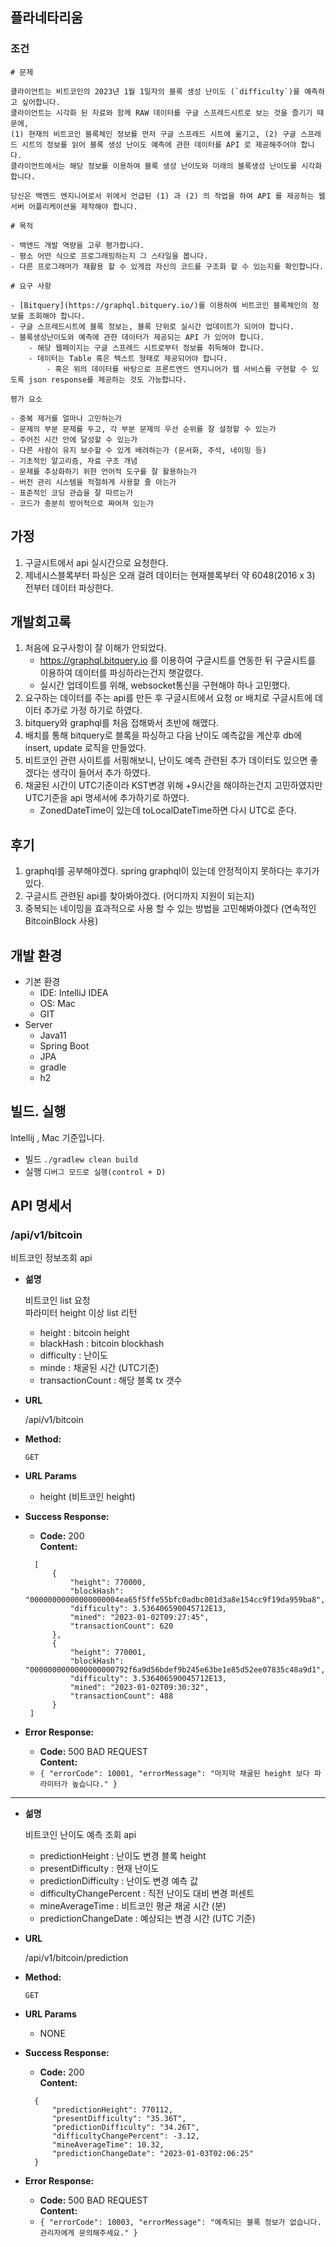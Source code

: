 ## 플라네타리움

### 조건
~~~
# 문제

클라이언트는 비트코인의 2023년 1월 1일자의 블록 생성 난이도 (`difficulty`)를 예측하고 싶어합니다. 
클라이언트는 시각화 된 자료와 함께 RAW 데이터를 구글 스프레드시트로 보는 것을 즐기기 때문에, 
(1) 현재의 비트코인 블록체인 정보를 먼저 구글 스프레드 시트에 옮기고, (2) 구글 스프레드 시트의 정보를 읽어 블록 생성 난이도 예측에 관한 데이터를 API 로 제공해주어야 합니다. 
클라이언트에서는 해당 정보를 이용하여 블록 생성 난이도와 미래의 블록생성 난이도를 시각화합니다.

당신은 백엔드 엔지니어로서 위에서 언급된 (1) 과 (2) 의 작업을 하여 API 를 제공하는 웹 서버 어플리케이션을 제작해야 합니다.

# 목적

- 백엔드 개발 역량을 고루 평가합니다.
- 평소 어떤 식으로 프로그래밍하는지 그 스타일을 봅니다.
- 다른 프로그래머가 재활용 할 수 있게끔 자신의 코드를 구조화 할 수 있는지를 확인합니다.

# 요구 사항

- [Bitquery](https://graphql.bitquery.io/)를 이용하여 비트코인 블록체인의 정보를 조회해야 합니다.
- 구글 스프레드시트에 블록 정보는, 블록 단위로 실시간 업데이트가 되어야 합니다.
- 블록생성난이도와 예측에 관한 데이터가 제공되는 API 가 있어야 합니다.
    - 해당 웹페이지는 구글 스프레드 시트로부터 정보를 취득해야 합니다.
    - 데이터는 Table 혹은 텍스트 형태로 제공되어야 합니다.
        - 혹은 위의 데이터를 바탕으로 프론트엔드 엔지니어가 웹 서비스를 구현할 수 있도록 json response를 제공하는 것도 가능합니다.

평가 요소

- 중복 제거를 얼마나 고민하는가
- 문제의 부분 문제를 두고, 각 부분 문제의 우선 순위를 잘 설정할 수 있는가
- 주어진 시간 안에 달성할 수 있는가
- 다른 사람이 유지 보수할 수 있게 배려하는가 (문서화, 주석, 네이밍 등)
- 기초적인 알고리즘, 자료 구조 개념
- 문제를 추상화하기 위한 언어적 도구를 잘 활용하는가
- 버전 관리 시스템을 적절하게 사용할 줄 아는가
- 표준적인 코딩 관습을 잘 따르는가
- 코드가 충분히 방어적으로 짜여져 있는가
~~~

## 가정
1. 구글시트에서 api 실시간으로 요청한다.
2. 제네시스블록부터 파싱은 오래 걸려 데이터는 현재블록부터 약 6048(2016 x 3) 전부터 데이터 파싱한다.

## 개발회고록
1. 처음에 요구사항이 잘 이해가 안되었다.
   - https://graphql.bitquery.io 를 이용하여 구글시트를 연동한 뒤 구글시트를 이용하여 데이터를 파싱하라는건지 햇갈렸다.
   - 실시간 업데이트를 위해, websocket통신을 구현해야 하나 고민했다.
2. 요구하는 데이터를 주는 api를 만든 후 구글시트에서 요청 or 배치로 구글시트에 데이터 추가로 가정 하기로 하였다.
3. bitquery와 graphql를 처음 접해봐서 초반에 해맸다.
4. 배치를 통해 bitquery로 블록을 파싱하고 다음 난이도 예측값을 계산후 db에 insert, update 로직을 만들었다.
5. 비트코인 관련 사이트를 서핑해보니, 난이도 예측 관련된 추가 데이터도 있으면 좋겠다는 생각이 들어서 추가 하였다.
6. 채굴된 시간이 UTC기준이라 KST변경 위해 +9시간을 해야하는건지 고민하였지만 UTC기준을 api 명세서에 추가하기로 하였다.
   - ZonedDateTime이 있는데 toLocalDateTime하면 다시 UTC로 준다.

## 후기
1. graphql를 공부해야겠다. spring graphql이 있는데 안정적이지 못하다는 후기가 있다.
2. 구글시트 관련된 api를 찾아봐야겠다. (어디까지 지원이 되는지)
3. 중복되는 네이밍을 효과적으로 사용 할 수 있는 방법을 고민해봐야겠다 (연속적인 BitcoinBlock 사용)


## 개발 환경
- 기본 환경
    - IDE: IntelliJ IDEA
    - OS: Mac
    - GIT
- Server
    - Java11
    - Spring Boot
    - JPA
    - gradle
    - h2

## 빌드. 실행
Intellij , Mac 기준입니다.
- 빌드 ```./gradlew clean build```
- 실행 ```디버그 모드로 실행(control + D)```


## API 명세서

### /api/v1/bitcoin
비트코인 정보조회 api
* **섦명**

  비트코인 list 요청  
  파라미터 height 이상 list 리턴
  - height : bitcoin height
  - blackHash : bitcoin blockhash
  - difficulty : 난이도
  - minde : 채굴된 시간 (UTC기준)
  - transactionCount : 해당 블록 tx 갯수

* **URL**

  /api/v1/bitcoin

* **Method:**

  `GET`

* **URL Params**

  - height (비트코인 height)

* **Success Response:**

  * **Code:** 200 <br />
    **Content:** 
  ~~~
    [  
        {
            "height": 770000,
            "blockHash": "00000000000000000004ea65f5ffe55bfc0adbc001d3a8e154cc9f19da959ba8",
            "difficulty": 3.536406590045712E13,
            "mined": "2023-01-02T09:27:45",
            "transactionCount": 620
        },
        {
            "height": 770001,
            "blockHash": "0000000000000000000792f6a9d56bdef9b245e63be1e85d52ee07835c48a9d1",
            "difficulty": 3.536406590045712E13,
            "mined": "2023-01-02T09:30:32",
            "transactionCount": 488
        }
   ]
  ~~~

* **Error Response:**

  * **Code:** 500 BAD REQUEST <br />
    **Content:**
  * `{
    "errorCode": 10001,
    "errorMessage": "마지막 채굴된 height 보다 파라미터가 높습니다."
    }`
----

* **섦명**

  비트코인 난이도 예측 조회 api
  - predictionHeight : 난이도 변경 블록 height
  - presentDifficulty : 현재 난이도
  - predictionDifficulty : 난이도 변경 예측 값
  - difficultyChangePercent : 직전 난이도 대비 변경 퍼센트
  - mineAverageTime : 비트코인 평균 채굴 시간 (분)
  - predictionChangeDate : 예상되는 변경 시간 (UTC 기준)
  
* **URL**

  /api/v1/bitcoin/prediction

* **Method:**

  `GET`

* **URL Params**

  - NONE

* **Success Response:**

  * **Code:** 200 <br />
    **Content:** 
  ~~~
    {
        "predictionHeight": 770112,
        "presentDifficulty": "35.36T",
        "predictionDifficulty": "34.26T",
        "difficultyChangePercent": -3.12,
        "mineAverageTime": 10.32,
        "predictionChangeDate": "2023-01-03T02:06:25"
    }
  ~~~

* **Error Response:**

  * **Code:** 500 BAD REQUEST <br />
    **Content:**
  * `{
    "errorCode": 10003,
    "errorMessage": "예측되는 블록 정보가 없습니다. 관리자에게 문의해주세요."
    }`
